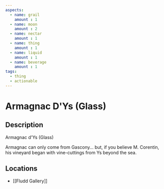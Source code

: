 ```yaml
---
aspects: 
  - name: grail
    amount : 1
  - name: moon
    amount : 2
  - name: nectar
    amount : 1
  - name: thing
    amount : 1
  - name: liquid
    amount : 1
  - name: beverage
    amount : 1
tags:
  - thing
  - actionable
---
```


# Armagnac D'Ys (Glass)

## Description
Armagnac d'Ys (Glass)

Armagnac can only come from Gascony… but, if you believe M. Corentin, his vineyard began with vine-cuttings from Ys beyond the sea.
## Locations
- [[Fludd Gallery]]